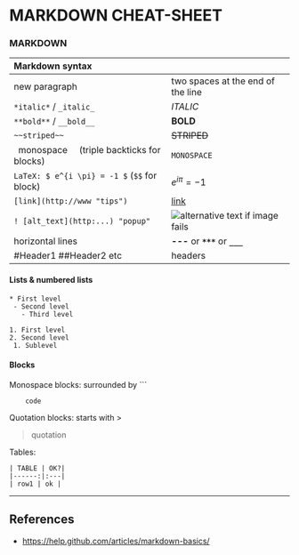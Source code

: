 # MARKDOWN CHEAT-SHEET

### MARKDOWN

| Markdown syntax     |  |
|:---|:---|
| new paragraph | two spaces at the end of the line|
| `*italic*` / `_italic_`  | *ITALIC* |
| `**bold**` / `__bold__` | **BOLD**|
| `~~striped~~` | ~~STRIPED~~|
| ` `monospace`  ` (triple backticks for blocks)|`MONOSPACE` |
|`LaTeX: $ e^{i \pi} = -1 $` (`$$` for block)| $e^{i \pi} = -1$|
|`[link](http://www "tips")`|[link](http://example.com "tips")|
|`! [alt_text](http:...) "popup"` |![alternative text if image fails](http://ipython.org/_static/IPy_header.png "popup message")|
|horizontal lines|**---** or **`***`** or **`___`**|
|#Header1 ##Header2  etc| headers|

#### Lists & numbered lists
```
* First level 
 - Second level 
   - Third level

1. First level
2. Second level 
 1. Sublevel
```

#### Blocks
Monospace blocks: surrounded by ``` 
```
    code
```
Quotation blocks: starts with > 
> quotation  

Tables:   
```
| TABLE | OK?|
|------:|:---|
| row1 | ok |
```

---
## References
 - https://help.github.com/articles/markdown-basics/

